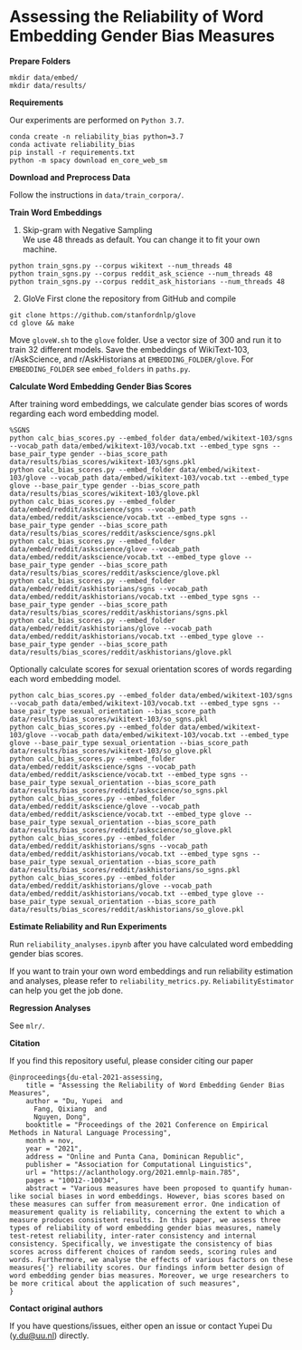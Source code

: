 # Assessing the Reliability of Word Embedding Gender Bias Measures


**Prepare Folders**
```shell
mkdir data/embed/
mkdir data/results/
```

**Requirements**

Our experiments are performed on ```Python 3.7```. 
```shell
conda create -n reliability_bias python=3.7
conda activate reliability_bias
pip install -r requirements.txt
python -m spacy download en_core_web_sm
```

**Download and Preprocess Data**

Follow the instructions in ```data/train_corpora/```.

**Train Word Embeddings** 

1. Skip-gram with Negative Sampling  
We use 48 threads as default. You can change it to fit your own machine.
   
```shell
python train_sgns.py --corpus wikitext --num_threads 48
python train_sgns.py --corpus reddit_ask_science --num_threads 48
python train_sgns.py --corpus reddit_ask_historians --num_threads 48
```

2. GloVe
First clone the repository from GitHub and compile
```shell
git clone https://github.com/stanfordnlp/glove
cd glove && make
```
Move ```gloveW.sh``` to the ```glove``` folder. 
Use a vector size of 300 and run it to train 32 different models.
Save the embeddings of WikiText-103, r/AskScience, and r/AskHistorians 
at ```EMBEDDING_FOLDER/glove```. 
For ```EMBEDDING_FOLDER``` see ```embed_folders``` in ```paths.py```. 

**Calculate Word Embedding Gender Bias Scores**

After training word embeddings, 
we calculate gender bias scores of words regarding each word embedding model.
```shell
%SGNS
python calc_bias_scores.py --embed_folder data/embed/wikitext-103/sgns --vocab_path data/embed/wikitext-103/vocab.txt --embed_type sgns --base_pair_type gender --bias_score_path data/results/bias_scores/wikitext-103/sgns.pkl 
python calc_bias_scores.py --embed_folder data/embed/wikitext-103/glove --vocab_path data/embed/wikitext-103/vocab.txt --embed_type glove --base_pair_type gender --bias_score_path data/results/bias_scores/wikitext-103/glove.pkl
python calc_bias_scores.py --embed_folder data/embed/reddit/askscience/sgns --vocab_path data/embed/reddit/askscience/vocab.txt --embed_type sgns --base_pair_type gender --bias_score_path data/results/bias_scores/reddit/askscience/sgns.pkl
python calc_bias_scores.py --embed_folder data/embed/reddit/askscience/glove --vocab_path data/embed/reddit/askscience/vocab.txt --embed_type glove --base_pair_type gender --bias_score_path data/results/bias_scores/reddit/askscience/glove.pkl
python calc_bias_scores.py --embed_folder data/embed/reddit/askhistorians/sgns --vocab_path data/embed/reddit/askhistorians/vocab.txt --embed_type sgns --base_pair_type gender --bias_score_path data/results/bias_scores/reddit/askhistorians/sgns.pkl
python calc_bias_scores.py --embed_folder data/embed/reddit/askhistorians/glove --vocab_path data/embed/reddit/askhistorians/vocab.txt --embed_type glove --base_pair_type gender --bias_score_path data/results/bias_scores/reddit/askhistorians/glove.pkl
```
Optionally calculate scores for sexual orientation scores of words regarding each word embedding model.

```shell
python calc_bias_scores.py --embed_folder data/embed/wikitext-103/sgns --vocab_path data/embed/wikitext-103/vocab.txt --embed_type sgns --base_pair_type sexual_orientation --bias_score_path data/results/bias_scores/wikitext-103/so_sgns.pkl 
python calc_bias_scores.py --embed_folder data/embed/wikitext-103/glove --vocab_path data/embed/wikitext-103/vocab.txt --embed_type glove --base_pair_type sexual_orientation --bias_score_path data/results/bias_scores/wikitext-103/so_glove.pkl
python calc_bias_scores.py --embed_folder data/embed/reddit/askscience/sgns --vocab_path data/embed/reddit/askscience/vocab.txt --embed_type sgns --base_pair_type sexual_orientation --bias_score_path data/results/bias_scores/reddit/askscience/so_sgns.pkl
python calc_bias_scores.py --embed_folder data/embed/reddit/askscience/glove --vocab_path data/embed/reddit/askscience/vocab.txt --embed_type glove --base_pair_type sexual_orientation --bias_score_path data/results/bias_scores/reddit/askscience/so_glove.pkl
python calc_bias_scores.py --embed_folder data/embed/reddit/askhistorians/sgns --vocab_path data/embed/reddit/askhistorians/vocab.txt --embed_type sgns --base_pair_type sexual_orientation --bias_score_path data/results/bias_scores/reddit/askhistorians/so_sgns.pkl
python calc_bias_scores.py --embed_folder data/embed/reddit/askhistorians/glove --vocab_path data/embed/reddit/askhistorians/vocab.txt --embed_type glove --base_pair_type sexual_orientation --bias_score_path data/results/bias_scores/reddit/askhistorians/so_glove.pkl
```

**Estimate Reliability and Run Experiments** 

Run ```reliability_analyses.ipynb``` 
after you have calculated word embedding gender bias scores. 

If you want to train your own word embeddings and run reliability estimation and analyses, 
please refer to ```reliability_metrics.py```. 
```ReliabilityEstimator``` can help you get the job done. 

**Regression Analyses**  

See ```mlr/```. 


**Citation**

If you find this repository useful, please consider citing our paper
```
@inproceedings{du-etal-2021-assessing,
    title = "Assessing the Reliability of Word Embedding Gender Bias Measures",
    author = "Du, Yupei  and
      Fang, Qixiang  and
      Nguyen, Dong",
    booktitle = "Proceedings of the 2021 Conference on Empirical Methods in Natural Language Processing",
    month = nov,
    year = "2021",
    address = "Online and Punta Cana, Dominican Republic",
    publisher = "Association for Computational Linguistics",
    url = "https://aclanthology.org/2021.emnlp-main.785",
    pages = "10012--10034",
    abstract = "Various measures have been proposed to quantify human-like social biases in word embeddings. However, bias scores based on these measures can suffer from measurement error. One indication of measurement quality is reliability, concerning the extent to which a measure produces consistent results. In this paper, we assess three types of reliability of word embedding gender bias measures, namely test-retest reliability, inter-rater consistency and internal consistency. Specifically, we investigate the consistency of bias scores across different choices of random seeds, scoring rules and words. Furthermore, we analyse the effects of various factors on these measures{'} reliability scores. Our findings inform better design of word embedding gender bias measures. Moreover, we urge researchers to be more critical about the application of such measures",
}
```

**Contact original authors** 

If you have questions/issues, 
either open an issue or contact Yupei Du (y.du@uu.nl) directly. 
